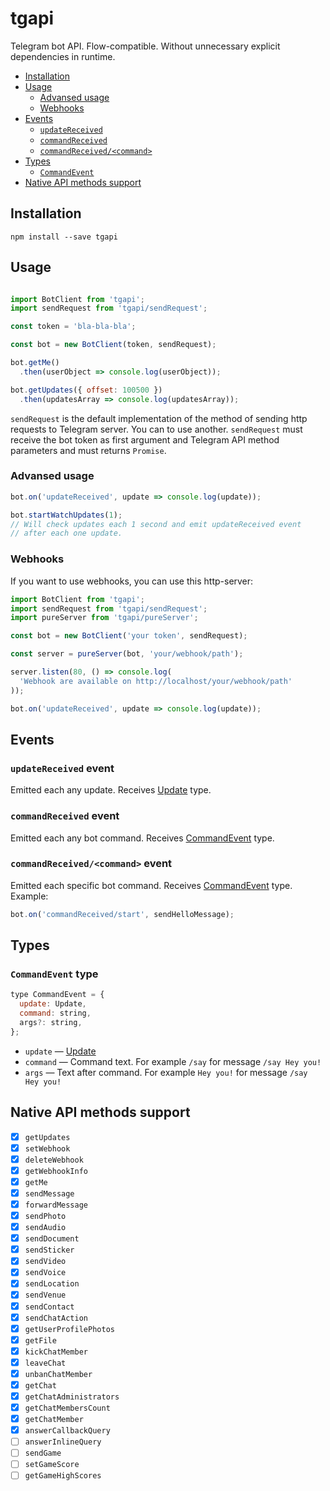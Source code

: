 # tgapi

Telegram bot API. Flow-compatible. Without unnecessary explicit dependencies in runtime.

- [Installation](#installation)
- [Usage](#usage)
  - [Advansed usage](#advansed-usage)
  - [Webhooks](#webhooks)
- [Events](#events)
  - [`updateReceived`](#updatereceived-event)
  - [`commandReceived`](#commandreceived-event)
  - [`commandReceived/<command>`](#commandreceivedcommand-event)
- [Types](#types)
  - [`CommandEvent`](#commandevent-type)
- [Native API methods support](#native-api-methods-support)

## Installation

```
npm install --save tgapi
```

## Usage

```javascript

import BotClient from 'tgapi';
import sendRequest from 'tgapi/sendRequest';

const token = 'bla-bla-bla';

const bot = new BotClient(token, sendRequest);

bot.getMe()
  .then(userObject => console.log(userObject));

bot.getUpdates({ offset: 100500 })
  .then(updatesArray => console.log(updatesArray));
```

`sendRequest` is the default implementation of the method of sending http requests to Telegram
server. You can to use another. `sendRequest` must receive the bot token as first argument and
Telegram API method parameters and must returns `Promise`.

### Advansed usage

```javascript
bot.on('updateReceived', update => console.log(update));

bot.startWatchUpdates(1);
// Will check updates each 1 second and emit updateReceived event
// after each one update.
```

### Webhooks

If you want to use webhooks, you can use this http-server:

```javascript
import BotClient from 'tgapi';
import sendRequest from 'tgapi/sendRequest';
import pureServer from 'tgapi/pureServer';

const bot = new BotClient('your token', sendRequest);

const server = pureServer(bot, 'your/webhook/path');

server.listen(80, () => console.log(
  'Webhook are available on http://localhost/your/webhook/path'
));

bot.on('updateReceived', update => console.log(update));
```

## Events

### `updateReceived` event

Emitted each any update. Receives [Update](https://core.telegram.org/bots/API#update) type.

### `commandReceived` event

Emitted each any bot command. Receives [CommandEvent](#commandevent-type) type.

### `commandReceived/<command>` event

Emitted each specific bot command. Receives [CommandEvent](#commandevent-type) type. Example:

```javascript
bot.on('commandReceived/start', sendHelloMessage);
```

## Types

### `CommandEvent` type

```javascript
type CommandEvent = {
  update: Update,
  command: string,
  args?: string,
};
```

- `update` — [Update](https://core.telegram.org/bots/API#update)
- `command` — Command text. For example `/say` for message `/say Hey you!`
- `args` — Text after command. For example `Hey you!` for message `/say Hey you!`

## Native API methods support

- [x] `getUpdates`
- [x] `setWebhook`
- [x] `deleteWebhook`
- [x] `getWebhookInfo`
- [x] `getMe`
- [x] `sendMessage`
- [x] `forwardMessage`
- [x] `sendPhoto`
- [x] `sendAudio`
- [x] `sendDocument`
- [x] `sendSticker`
- [x] `sendVideo`
- [x] `sendVoice`
- [x] `sendLocation`
- [x] `sendVenue`
- [x] `sendContact`
- [x] `sendChatAction`
- [x] `getUserProfilePhotos`
- [x] `getFile`
- [x] `kickChatMember`
- [x] `leaveChat`
- [x] `unbanChatMember`
- [x] `getChat`
- [x] `getChatAdministrators`
- [x] `getChatMembersCount`
- [x] `getChatMember`
- [x] `answerCallbackQuery`
- [ ] `answerInlineQuery`
- [ ] `sendGame`
- [ ] `setGameScore`
- [ ] `getGameHighScores`
